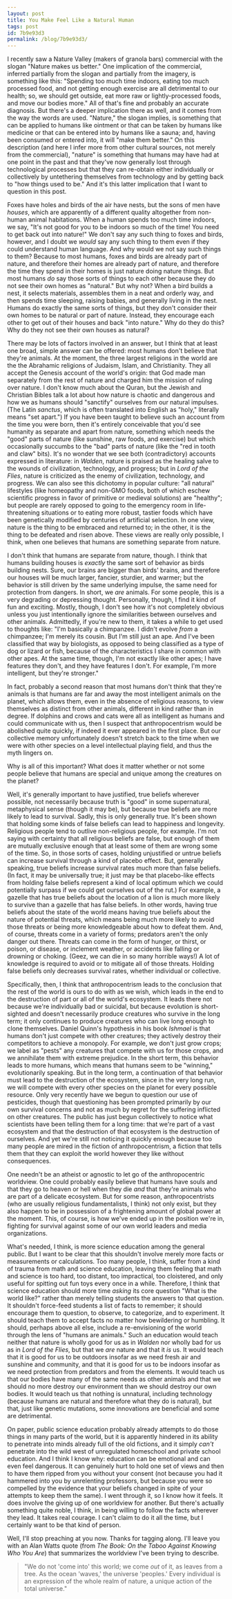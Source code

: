 ```yaml
---
layout: post
title: You Make Feel Like a Natural Human
tags: post
id: 7b9e93d3
permalink: /blog/7b9e93d3/
---
```


I recently saw a Nature Valley (makers of granola bars) commercial with the slogan "Nature makes us better." One implication of the commercial, inferred partially from the slogan and partially from the imagery, is something like this: "Spending too much time indoors, eating too much processed food, and not getting enough exercise are all detrimental to our health; so, we should get outside, eat more raw or lightly-processed foods, and move our bodies more." All of that's fine and probably an accurate diagnosis. But there's a deeper implication there as well, and it comes from the way the words are used. "Nature," the slogan implies, is something that can be applied to humans like ointment or that can be taken by humans like medicine or that can be entered into by humans like a sauna; and, having been consumed or entered into, it will "make them better." On this description (and here I infer more from other cultural sources, not merely from the commercial), "nature" is something that humans may have had at one point in the past and that they've now generally lost through technological processes but that they can re-obtain either individually or collectively by untethering themselves from technology and by getting back to "how things used to be." And it's this latter implication that I want to question in this post.

Foxes have holes and birds of the air have nests, but the sons of men have _houses_, which are apparently of a different quality altogether from non-human animal habitations. When a human spends too much time indoors, we say, "It's not good for you to be indoors so much of the time! You need to get back out into nature!" We don't say any such thing to foxes and birds, however, and I doubt we _would_ say any such thing to them even if they could understand human language. And why would we not say such things to them? Because to most humans, foxes and birds are already part of nature, and therefore their homes are already part of nature, and therefore the time they spend in their homes is just nature doing nature things. But most humans _do_ say those sorts of things to each other because they do not see their own homes as "natural." But why not? When a bird builds a nest, it selects materials, assembles them in a neat and orderly way, and then spends time sleeping, raising babies, and generally living in the nest. Humans do exactly the same sorts of things, but they don't consider their own homes to be natural or part of nature. Instead, they encourage each other to get out of their houses and back "into nature." Why do they do this? Why do they not see their own houses as natural?

There may be lots of factors involved in an answer, but I think that at least one broad, simple answer can be offered: most humans don't believe that they're animals. At the moment, the three largest religions in the world are the the Abrahamic religions of Judaism, Islam, and Christianity. They all accept the Genesis account of the world's origin: that God made man separately from the rest of nature and charged him the mission of ruling over nature. I don't know much about the Quran, but the Jewish and Christian Bibles talk a lot about how nature is chaotic and dangerous and how we as humans should "sanctify" ourselves from our natural impulses. (The Latin _sanctus_, which is often translated into English as "holy," literally means "set apart.") If you have been taught to believe such an account from the time you were born, then it's entirely conceivable that you'd see humanity as separate and apart from nature, something which needs the "good" parts of nature (like sunshine, raw foods, and exercise) but which occasionally succumbs to the "bad" parts of nature (like the "red in tooth and claw" bits). It's no wonder that we see both (contradictory) accounts expressed in literature: in _Walden_, nature is praised as the healing salve to the wounds of civilization, technology, and progress; but in _Lord of the Flies_, nature is criticized as the enemy of civilization, technology, and progress. We can also see this dichotomy in popular culture: "all natural" lifestyles (like homeopathy and non-GMO foods, both of which eschew scientific progress in favor of primitive or medieval solutions) are "healthy"; but people are rarely opposed to going to the emergency room in life-threatening situations or to eating more robust, tastier foods which have been genetically modified by centuries of artificial selection. In one view, nature is the thing to be embraced and returned to; in the other, it is the thing to be defeated and risen above. These views are really only possible, I think, when one believes that humans are something separate from nature.

I don't think that humans are separate from nature, though. I think that humans building houses is _exactly_ the same sort of behavior as birds building nests. Sure, our brains are bigger than birds' brains, and therefore our houses will be much larger, fancier, sturdier, and warmer; but the behavior is still driven by the same underlying impulse, the same need for protection from dangers. In short, we _are_ animals. For some people, this is a very degrading or depressing thought. Personally, though, I find it kind of fun and exciting. Mostly, though, I don't see how it's not completely obvious unless you just intentionally ignore the similarities between ourselves and other animals. Admittedly, if you're new to them, it takes a while to get used to thoughts like: "I'm basically a chimpanzee. I didn't evolve _from_ a chimpanzee; I'm merely its cousin. But I'm still just an ape. And I've been classified that way by biologists, as opposed to being classified as a type of dog or lizard or fish, because of the characteristics I share in common with other apes. At the same time, though, I'm not exactly like other apes; I have features they don't, and they have features I don't. For example, I'm more intelligent, but they're stronger."

In fact, probably a second reason that most humans don't think that they're animals is that humans are far and away the most intelligent animals on the planet, which allows them, even in the absence of religious reasons, to view themselves as distinct from other animals, different in kind rather than in degree. If dolphins and crows and cats were all as intelligent as humans and could communicate with us, then I suspect that anthropocentrism would be abolished quite quickly, if indeed it ever appeared in the first place. But our collective memory unfortunately doesn't stretch back to the time when we were with other species on a level intellectual playing field, and thus the myth lingers on.

Why is all of this important? What does it matter whether or not some people believe that humans are special and unique among the creatures on the planet? 

Well, it's generally important to have justified, true beliefs wherever possible, not necessarily because truth is "good" in some supernatural, metaphysical sense (though it may be), but because true beliefs are more likely to lead to survival. Sadly, this is only generally true. It's been shown that holding some kinds of false beliefs can lead to happiness and longevity. Religious people tend to outlive non-religious people, for example. I'm not saying with certainty that all religious beliefs are false, but enough of them are mutually exclusive enough that at least some of them are wrong some of the time. So, in those sorts of cases, holding unjustified or untrue beliefs can increase survival through a kind of placebo effect. But, generally speaking, true beliefs increase survival rates much more than false beliefs. (In fact, it may be universally true; it just may be that placebo-like effects from holding false beliefs represent a kind of local optimum which we could potentially surpass if we could get ourselves out of the rut.) For example, a gazelle that has true beliefs about the location of a lion is much more likely to survive than a gazelle that has false beliefs. In other words, having true beliefs about the state of the world means having true beliefs about the nature of potential threats, which means being much more likely to avoid those threats or being more knowledgeable about how to defeat them. And, of course, threats come in a variety of forms; predators aren't the only danger out there. Threats can come in the form of hunger, or thirst, or poison, or disease, or inclement weather, or accidents like falling or drowning or choking. (Geez, we can die in so many horrible ways!) A lot of knowledge is required to avoid or to mitigate all of those threats. Holding false beliefs only decreases survival rates, whether individual or collective.

Specifically, then, I think that anthropocentrism leads to the conclusion that the rest of the world is ours to do with as we wish, which leads in the end to the destruction of part or all of the world's ecosystem. It leads there not because we're individually bad or suicidal, but because evolution is short-sighted and doesn't necessarily produce creatures who survive in the long term; it only continues to produce creatures who can live long enough to clone themselves. Daniel Quinn's hypothesis in his book _Ishmael_ is that humans don't just compete with other creatures; they actively destroy their competitors to achieve a monopoly. For example, we don't just grow crops; we label as "pests" any creatures that compete with us for those crops, and we annihilate them with extreme prejudice. In the short term, this behavior leads to more humans, which means that humans seem to be "winning," evolutionarily speaking. But in the long term, a continuation of that behavior must lead to the destruction of the ecosystem, since in the very long run, we will compete with every other species on the planet for every possible resource. Only very recently have we begun to question our use of pesticides, though that questioning has been prompted primarily by our own survival concerns and not as much by regret for the suffering inflicted on other creatures. The public has just begun collectively to notice what scientists have been telling them for a long time: that we're part of a vast ecosystem and that the destruction of that ecosystem is the destruction of ourselves. And yet we're still not noticing it quickly enough because too many people are mired in the fiction of anthropocentrism, a fiction that tells them that they can exploit the world however they like without consequences.

One needn't be an atheist or agnostic to let go of the anthropocentric worldview. One could probably easily believe that humans have souls and that they go to heaven or hell when they die _and_ that they're animals who are part of a delicate ecosystem. But for some reason, anthropocentrists (who are usually religious fundamentalists, I think) not only exist, but they also happen to be in possession of a frightening amount of global power at the moment. This, of course, is how we've ended up in the position we're in, fighting for survival against some of our own world leaders and media organizations. 

What's needed, I think, is more science education among the general public. But I want to be clear that this shouldn't involve merely more facts or measurements or calculations. Too many people, I think, suffer from a kind of trauma from math and science education, leaving them feeling that math and science is too hard, too distant, too impractical, too cloistered, and only useful for spitting out fun toys every once in a while. Therefore, I think that science education should more time _asking_ its core question "What is the world like?" rather than merely telling students the answers to that question. It shouldn't force-feed students a list of facts to remember; it should encourage them to question, to observe, to categorize, and to experiment. It should teach them to accept facts no matter how bewildering or humbling. It should, perhaps above all else, include a re-envisioning of the world through the lens of "humans are animals." Such an education would teach neither that nature is wholly good for us as in _Walden_ nor wholly bad for us as in _Lord of the Flies_, but that we _are_ nature and that it _is_ us. It would teach that it is good for us to be outdoors insofar as we need fresh air and sunshine and community, and that it is good for us to be indoors insofar as we need protection from predators and from the elements. It would teach us that our bodies have many of the same needs as other animals and that we should no more destroy our environment than we should destroy our own bodies. It would teach us that nothing is unnatural, including technology (because humans are natural and therefore what they do is natural), but that, just like genetic mutations, some innovations are beneficial and some are detrimental.

On paper, public science education probably already attempts to do those things in many parts of the world, but it is apparently hindered in its ability to penetrate into minds already full of the old fictions, and it simply _can't_ penetrate into the wild west of unregulated homeschool and private school education. And I think I know why: education can be emotional and can even feel dangerous. It can genuinely hurt to hold one set of views and then to have them ripped from you without your consent (not because you had it hammered into you by unrelenting professors, but because you were so compelled by the evidence that your beliefs changed in spite of your attempts to keep them the same). I went through it, so I know how it feels. It does involve the giving up of one worldview for another. But there's actually something quite noble, I think, in being willing to follow the facts wherever they lead. It takes real courage. I can't claim to do it all the time, but I certainly want to be that kind of person.

Well, I'll stop preaching at you now. Thanks for tagging along. I'll leave you with an Alan Watts quote (from _The Book: On the Taboo Against Knowing Who You Are_) that summarizes the worldview I've been trying to describe.

> "We do not 'come into' this world; we come <i>out</i> of it, as leaves from a tree. As the ocean 'waves,' the universe 'peoples.' Every individual is an expression of the whole realm of nature, a unique action of the total universe."
